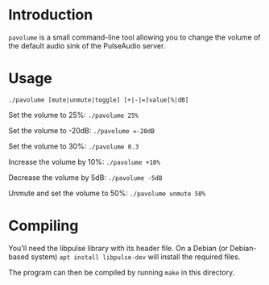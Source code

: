 # Introduction

`pavolume` is a small command-line tool allowing you to change the volume of
the default audio sink of the PulseAudio server.


# Usage

    ./pavolume [mute|unmute|toggle] [+|-|=]value[%|dB]

Set the volume to 25%: `./pavolume 25%`

Set the volume to -20dB: `./pavolume =-20dB`

Set the volume to 30%: `./pavolume 0.3`

Increase the volume by 10%: `./pavolume +10%`

Decrease the volume by 5dB: `./pavolume -5dB`

Unmute and set the volume to 50%: `./pavolume unmute 50%`


# Compiling

You'll need the libpulse library with its header file. On a Debian (or
Debian-based system) `apt install libpulse-dev` will install the required
files.

The program can then be compiled by running `make` in this directory.
